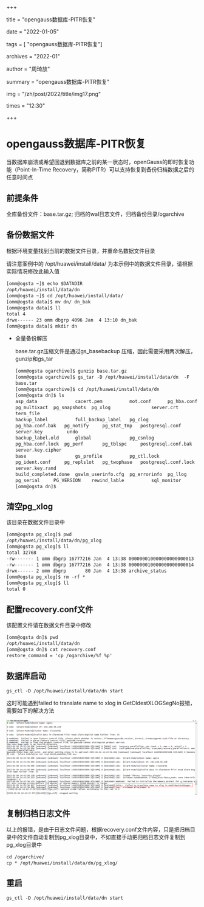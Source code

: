 +++

title =  "opengauss数据库-PITR恢复" 

date = "2022-01-05" 

tags = [ "opengauss数据库-PITR恢复"] 

archives = "2022-01" 

author = "周琦放" 

summary = "opengauss数据库-PITR恢复"

img = "/zh/post/2022/title/img17.png" 

times = "12:30"

+++

# opengauss数据库-PITR恢复<a name="ZH-CN_TOPIC_0000001187055084"></a>

当数据库崩溃或希望回退到数据库之前的某一状态时，openGauss的即时恢复功能（Point-In-Time Recovery，简称PITR）可以支持恢复到备份归档数据之后的任意时间点

## 前提条件<a name="section43687252011"></a>

全库备份文件：base.tar.gz; 归档的wal日志文件，归档备份目录/ogarchive

## 备份数据文件<a name="section134971137011"></a>

根据环境变量找到当前的数据文件目录，并重命名数据文件目录

请注意案例中的 /opt/huawei/install/data/ 为本示例中的数据文件目录，请根据实际情况修改此输入值

```
[omm@ogsta ~]$ echo $DATADIR
/opt/huawei/install/data/dn
[omm@ogsta ~]$ cd /opt/huawei/install/data/
[omm@ogsta data]$ mv dn/ dn_bak
[omm@ogsta data]$ ll
total 4
drwx------ 23 omm dbgrp 4096 Jan  4 13:10 dn_bak
[omm@ogsta data]$ mkdir dn
```

-   全量备份解压

    base.tar.gz压缩文件是通过gs\_basebackup 压缩，因此需要采用两次解压，gunzip和gs\_tar

    ```
    [omm@ogsta ogarchive]$ gunzip base.tar.gz
    [omm@ogsta ogarchive]$ gs_tar -D /opt/huawei/install/data/dn  -F base.tar
    [omm@ogsta ogarchive]$ cd /opt/huawei/install/data/dn
    [omm@ogsta dn]$ ls
    asp_data              cacert.pem          mot.conf      pg_hba.conf       pg_multixact  pg_snapshots  pg_xlog               server.crt         term_file
    backup_label          full_backup_label   pg_clog       pg_hba.conf.bak   pg_notify     pg_stat_tmp   postgresql.conf       server.key         undo
    backup_label.old      global              pg_csnlog     pg_hba.conf.lock  pg_perf       pg_tblspc     postgresql.conf.bak   server.key.cipher
    base                  gs_profile          pg_ctl.lock   pg_ident.conf     pg_replslot   pg_twophase   postgresql.conf.lock  server.key.rand
    build_completed.done  gswlm_userinfo.cfg  pg_errorinfo  pg_llog           pg_serial     PG_VERSION    rewind_lable          sql_monitor
    [omm@ogsta dn]$
    ```


## 清空pg\_xlog<a name="section569053817217"></a>

该目录在数据文件目录中

```
[omm@ogsta pg_xlog]$ pwd
/opt/huawei/install/data/dn/pg_xlog
[omm@ogsta pg_xlog]$ ll
total 32768
-rw------- 1 omm dbgrp 16777216 Jan  4 13:38 000000010000000000000013
-rw------- 1 omm dbgrp 16777216 Jan  4 13:38 000000010000000000000014
drwx------ 2 omm dbgrp       80 Jan  4 13:38 archive_status
[omm@ogsta pg_xlog]$ rm -rf *
[omm@ogsta pg_xlog]$ ll
total 0
```

## 配置recovery.conf文件<a name="section5673188313"></a>

该配置文件请在数据文件目录中修改

```
[omm@ogsta dn]$ pwd
/opt/huawei/install/data/dn
[omm@ogsta dn]$ cat recovery.conf
restore_command = 'cp /ogarchive/%f %p'
```

## 数据库启动<a name="section952318461313"></a>

```
gs_ctl -D /opt/huawei/install/data/dn start
```

这时可能遇到failed to translate name to xlog in GetOldestXLOGSegNo报错，需要如下的解决方法

![](figures/这时可能遇到failed-to.png)

## 复制归档日志文件<a name="section24918359419"></a>

以上的报错，是由于日志文件问题，根据recovery.conf文件内容，只是把归档目录中的文件自动复制到pg\_xlog目录中，不如直接手动把归档日志文件复制到pg\_xlog目录中

```
cd /ogarchive/
cp * /opt/huawei/install/data/dn/pg_xlog/
```

## 重启<a name="section126431352341"></a>

```
gs_ctl -D /opt/huawei/install/data/dn start
```

